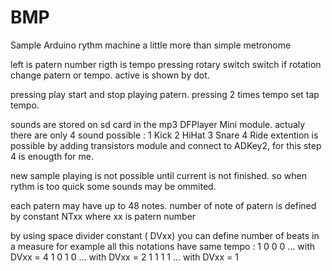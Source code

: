 # BMP
Sample Arduino rythm machine 
a little more than simple metronome

left is patern number
rigth is tempo
pressing rotary switch switch if rotation change patern or tempo.
active is shown by dot.

pressing play start and stop playing patern.
pressing 2 times tempo set tap tempo.

sounds are stored on sd card in the mp3 DFPlayer Mini module.
actualy there are only 4 sound possible :
1 Kick
2 HiHat
3 Snare
4 Ride
extention is possible by adding transistors module and connect to ADKey2,
for this step 4 is enougth for me.

new sample playing is not possible until current is not finished. so when rythm is too quick some sounds may be ommited.

each patern may have up to 48 notes.
number of note of patern is defined by constant NTxx where xx is patern number

by using space divider constant ( DVxx) you can define number of beats in a measure for example all this notations have same tempo :
1 0 0 0 ... with DVxx = 4
1 0 1 0 ... with DVxx = 2
1 1 1 1 ... with DVxx = 1

